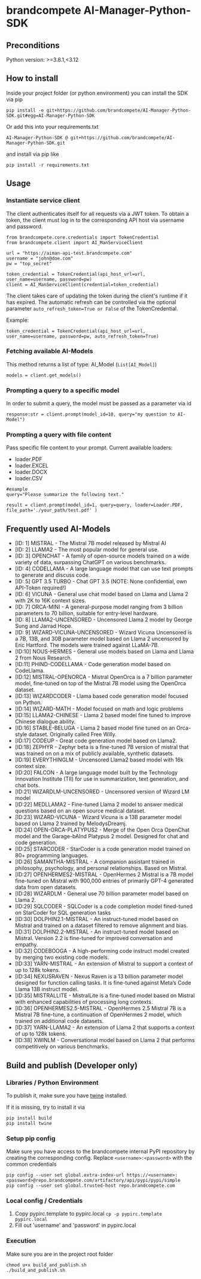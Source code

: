 # brandcompete AI-Manager-Python-SDK

## Preconditions

Python version: >=3.8.1,<3.12

## How to install

Inside your project folder (or python environment) you can install the SDK via pip
```
pip install -e git+https://github.com/brandcompete/AI-Manager-Python-SDK.git#egg=AI-Manager-Python-SDK
```

Or add this into your requirements.txt
```
AI-Manager-Python-SDK @ git+https://github.com/brandcompete/AI-Manager-Python-SDK.git
```
and install via pip like
```
pip install -r requirements.txt
```


## Usage

### Instantiate service client

The client authenticates itself for all requests via a JWT token. 
To obtain a token, the client must log in to the corresponding API host via username and password.

```
from brandcompete.core.credentials import TokenCredential
from brandcompete.client import AI_ManServiceClient

url = "https://aiman-api-test.brandcompete.com"
username = "john@doe.com"
pw = "top_secret"

token_credential = TokenCredential(api_host_url=url, user_name=username, password=pw)
client = AI_ManServiceClient(credential=token_credential)
```

The client takes care of updating the token during the client's runtime if it has expired.
The automatic refresh can be controlled via the optional parameter ```auto_refresh_token=True or False``` of the TokenCredential.

Example:
```
token_credential = TokenCredential(api_host_url=url, user_name=username, password=pw, auto_refresh_token=True)
```

### Fetching available AI-Models

This method returns a list of type: AI_Model (```List[AI_Model]```)

```
models = client.get_models()
```

### Prompting a query to a specific model

In order to submit a query, the model must be passed as a parameter via id
```
response:str = client.prompt(model_id=10, query="my question to AI-Model")
```

### Prompting a query with file content

Pass specific file content to your prompt.
Current available loaders:
- loader.PDF
- loader.EXCEL
- loader.DOCX
- loader.CSV

```
#example
query="Please summarize the following text."
    
result = client.prompt(model_id=1, query=query, loader=Loader.PDF, file_path='./your_path/test.pdf' )
```

## Frequently used AI-Models

- [ID: 1] MISTRAL                   - The Mistral 7B model released by Mistral AI
- [ID: 2] LLAMA2                    - The most popular model for general use.
- [ID: 3] OPENCHAT                  - A family of open-source models trained on a wide variety of data, surpassing ChatGPT on various benchmarks.
- [ID: 4] CODELLAMA                 - A large language model that can use text prompts to generate and discuss code.
- [ID: 5] GPT 3.5 TURBO             - Chat GPT 3.5 (NOTE: None confidential, own API-Token required!)
- [ID: 6] VICUNA                    - General use chat model based on Llama and Llama 2 with 2K to 16K context sizes.
- [ID: 7] ORCA-MINI                 - A general-purpose model ranging from 3 billion parameters to 70 billion, suitable for entry-level hardware. 
- [ID: 8] LLAMA2-UNCENSORED         - Uncensored Llama 2 model by George Sung and Jarrad Hope.
- [ID: 9] WIZARD-VICUNA-UNCENSORED  - Wizard Vicuna Uncensored is a 7B, 13B, and 30B parameter model based on Llama 2 uncensored by Eric Hartford. The models were trained against LLaMA-7B.
- [ID:10] NOUS-HERMES               - General use models based on Llama and Llama 2 from Nous Research.
- [ID:11] PHIND-CODELLAMA           - Code generation model based on CodeLlama.
- [ID:12] MISTRAL-OPENORCA          - Mistral OpenOrca is a 7 billion parameter model, fine-tuned on top of the Mistral 7B model using the OpenOrca dataset.
- [ID:13] WIZARDCODER               - Llama based code generation model focused on Python.
- [ID:14] WIZARD-MATH               - Model focused on math and logic problems
- [ID:15] LLAMA2-CHINESE            - Llama 2 based model fine tuned to improve Chinese dialogue ability.
- [ID:16] STABLE-BELUGA             - Llama 2 based model fine tuned on an Orca-style dataset. Originally called Free Willy.
- [ID:17] CODEUP                    - Great code generation model based on Llama2.
- [ID:18] ZEPHYR                    - Zephyr beta is a fine-tuned 7B version of mistral that was trained on on a mix of publicly available, synthetic datasets.
- [ID:19] EVERYTHINGLM              - Uncensored Llama2 based model with 16k context size.
- [ID:20] FALCON                    - A large language model built by the Technology Innovation Institute (TII) for use in summarization, text generation, and chat bots.
- [ID:21] WIZARDLM-UNCENSORED       - Uncensored version of Wizard LM model
- [ID:22] MEDLLAMA2                 - Fine-tuned Llama 2 model to answer medical questions based on an open source medical dataset.
- [ID:23] WIZARD-VICUNA             - Wizard Vicuna is a 13B parameter model based on Llama 2 trained by MelodysDreamj.
- [ID:24] OPEN-ORCA-PLATYPUS2       - Merge of the Open Orca OpenChat model and the Garage-bAInd Platypus 2 model. Designed for chat and code generation.
- [ID:25] STARCODER                 - StarCoder is a code generation model trained on 80+ programming languages.
- [ID:26] SAMANTHA-MISTRAL          - A companion assistant trained in philosophy, psychology, and personal relationships. Based on Mistral.
- [ID:27] OPENHERMES2-MISTRAL       - OpenHermes 2 Mistral is a 7B model fine-tuned on Mistral with 900,000 entries of primarily GPT-4 generated data from open datasets.
- [ID:28] WIZARDLM                  - General use 70 billion parameter model based on Llama 2.
- [ID:29] SQLCODER                  - SQLCoder is a code completion model fined-tuned on StarCoder for SQL generation tasks
- [ID:30] DOLPHIN2.1-MISTRAL        - An instruct-tuned model based on Mistral and trained on a dataset filtered to remove alignment and bias.
- [ID:31] DOLPHIN2.2-MISTRAL        - An instruct-tuned model based on Mistral. Version 2.2 is fine-tuned for improved conversation and empathy.
- [ID:32] CODEBOOGA                 - A high-performing code instruct model created by merging two existing code models.
- [ID:33] YARN-MISTRAL              - An extension of Mistral to support a context of up to 128k tokens.
- [ID:34] NEXUSRAVEN                - Nexus Raven is a 13 billion parameter model designed for function calling tasks. It is fine-tuned against Meta’s Code Llama 13B instruct model.
- [ID:35] MISTRALLITE               - MistralLite is a fine-tuned model based on Mistral with enhanced capabilities of processing long contexts.
- [ID:36] OPENHERMES2.5-MISTRAL     - OpenHermes 2.5 Mistral 7B is a Mistral 7B fine-tune, a continuation of OpenHermes 2 model, which trained on additional code datasets.
- [ID:37] YARN-LLAMA2               - An extension of Llama 2 that supports a context of up to 128k tokens.
- [ID:38] XWINLM                    - Conversational model based on Llama 2 that performs competitively on various benchmarks.

## Build and publish (Developer only)

### Libraries / Python Environment

To publish it, make sure you have [twine](https://twine.readthedocs.io/) installed.

If it is missing, try to install it via
```
pip install build
pip install twine
```
### Setup pip config 

Make sure you have access to the brandcompete internal PyPI repository by creating the corresponding config.
Replace ```<username>:<password>``` with the common credentials

```
pip config --user set global.extra-index-url https://<username>:<password>@repo.brandcompete.com/artifactory/api/pypi/pypi/simple
pip config --user set global.trusted-host repo.brandcompete.com
```

### Local config / Credentials
1) Copy pypirc.template to pypirc.local ```cp -p pypirc.template pypirc.local```
2) Fill out 'username' and 'password' in pypirc.local

### Execution

Make sure you are in the project root folder

```
chmod u+x build_and_publish.sh
./build_and_publish.sh   
```
